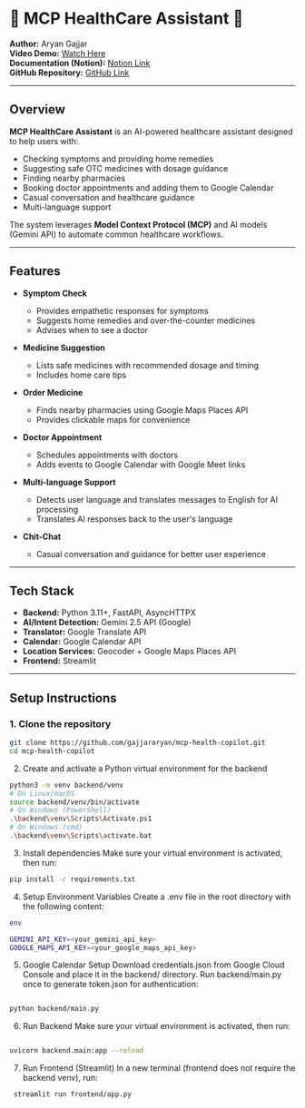 # 🏥 MCP HealthCare Assistant 🤖

**Author:** Aryan Gajjar  
**Video Demo:** [Watch Here](https://youtu.be/p5_ihBBf7Ig)  
**Documentation (Notion):** [Notion Link](https://www.notion.so/MCP-HealthCare-Assistant-285f2771eee180d6b3c8ea865a78f99a)  
**GitHub Repository:** [GitHub Link](https://github.com/gajjararyan/mcp-health-copilot)

---

## Overview

**MCP HealthCare Assistant** is an AI-powered healthcare assistant designed to help users with:

- Checking symptoms and providing home remedies
- Suggesting safe OTC medicines with dosage guidance
- Finding nearby pharmacies
- Booking doctor appointments and adding them to Google Calendar
- Casual conversation and healthcare guidance
- Multi-language support

The system leverages **Model Context Protocol (MCP)** and AI models (Gemini API) to automate common healthcare workflows.

---

## Features

- **Symptom Check**
  - Provides empathetic responses for symptoms
  - Suggests home remedies and over-the-counter medicines
  - Advises when to see a doctor

- **Medicine Suggestion**
  - Lists safe medicines with recommended dosage and timing
  - Includes home care tips

- **Order Medicine**
  - Finds nearby pharmacies using Google Maps Places API
  - Provides clickable maps for convenience

- **Doctor Appointment**
  - Schedules appointments with doctors
  - Adds events to Google Calendar with Google Meet links

- **Multi-language Support**
  - Detects user language and translates messages to English for AI processing
  - Translates AI responses back to the user's language

- **Chit-Chat**
  - Casual conversation and guidance for better user experience

---

## Tech Stack

- **Backend:** Python 3.11+, FastAPI, AsyncHTTPX
- **AI/Intent Detection:** Gemini 2.5 API (Google)
- **Translator:** Google Translate API
- **Calendar:** Google Calendar API
- **Location Services:** Geocoder + Google Maps Places API
- **Frontend:** Streamlit

---

## Setup Instructions

### 1. Clone the repository

```bash
git clone https://github.com/gajjararyan/mcp-health-copilot.git
cd mcp-health-copilot
```

2. Create and activate a Python virtual environment for the backend
```bash
python3 -m venv backend/venv
# On Linux/macOS
source backend/venv/bin/activate
# On Windows (PowerShell)
.\backend\venv\Scripts\Activate.ps1
# On Windows (cmd)
.\backend\venv\Scripts\activate.bat
```
3. Install dependencies
Make sure your virtual environment is activated, then run:

```Bash
pip install -r requirements.txt
```
4. Setup Environment Variables
Create a .env file in the root directory with the following content:

```bash
env

GEMINI_API_KEY=<your_gemini_api_key>
GOOGLE_MAPS_API_KEY=<your_google_maps_api_key>
```

5. Google Calendar Setup
Download credentials.json from Google Cloud Console and place it in the backend/ directory.
Run backend/main.py once to generate token.json for authentication:
```Bash

python backend/main.py
```
6. Run Backend
Make sure your virtual environment is activated, then run:

```Bash

uvicorn backend.main:app --reload
```
7. Run Frontend (Streamlit)
In a new terminal (frontend does not require the backend venv), run:

```Bash
 streamlit run frontend/app.py
```